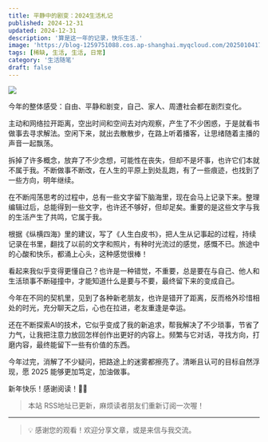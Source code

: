 ```yaml
---
title: 平静中的剧变：2024生活札记
published: 2024-12-31
updated: 2024-12-31
description: '算是这一年的记录，快乐生活.'
image: 'https://blog-1259751088.cos.ap-shanghai.myqcloud.com/20250104172842744.png?imageSlim'
tags: [稀缺, 生活, 生活, 日常]
category: '生活随笔'
draft: false
---
```


![](https://blog-1259751088.cos.ap-shanghai.myqcloud.com/20250104172842744.png?imageSlim)

今年的整体感受：自由、平静和剧变，自己、家人、周遭社会都在剧烈变化。

主动和网络拉开距离，空出时间和空间去对内观察，产生了不少困惑，于是就看书做事去寻求解法。空闲下来，就出去散散步，在路上听着播客，让思绪随着主播的声音一起飘荡。

拆掉了许多概念，放弃了不少念想，可能性在丧失，但却不是坏事，也许它们本就不属于我。不断做事不断改，在人生的平原上到处乱跑，有了一些痕迹，也找到了一些方向，明年继续。

在不断闯荡思考的过程中，总有一些文字留下脑海里，现在会马上记录下来。整理编辑过后，总能得到一些文字，也许还不够好，但却足矣。重要的是这些文字与我的生活产生了共鸣，它属于我。

根据《纵横四海》里的建议，写了《人生白皮书》，把人生从记事起的过程，持续记录在书里，翻找了以前的文字和照片，有种时光流过的感觉，感慨不已。旅途中的心酸和快乐，都涌上心头，这种感觉很棒！

看起来我似乎变得更懂自己？也许是一种错觉，不重要，总是要在与自己、他人和生活琐事不断碰撞中，才能知道什么是要与不要，最终留下来的变成自己。

今年在不同的契机里，见到了各种新老朋友，也许是错开了距离，反而格外珍惜相处的时光，充分聊天之后，心也在拉进，老友重逢是幸运。

还在不断探索AI的技术，它似乎变成了我的新追求，帮我解决了不少琐事，节省了力气，让我把注意力放回怎样创作出更好的内容上。频繁与它对话，寻找方向，打磨内容，最终能留下一些有价值的东西。

今年过完，消解了不少疑问，把路途上的迷雾都擦亮了。清晰且认可的目标自然浮现，愿 2025 能够更加笃定，加油做事。

新年快乐！感谢阅读！🚶‍♀️

> 本站 RSS地址已更新，麻烦读者朋友们重新订阅一次喔！

---

> 💡 感谢您的观看！欢迎分享文章，或是来信与我交流。